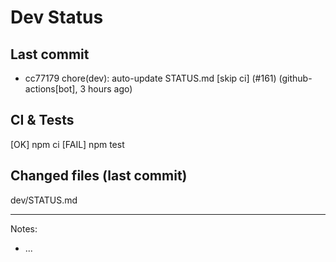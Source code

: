 # Dev Status

## Last commit
- cc77179 chore(dev): auto-update STATUS.md [skip ci] (#161) (github-actions[bot], 3 hours ago)
## CI & Tests
[OK] npm ci
[FAIL] npm test

## Changed files (last commit)
dev/STATUS.md

---
Notes:
- ...
